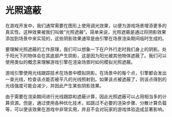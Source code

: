 # 光照遮蔽

在游戏开发中，我们通常需要在图形上使用调光效果，以便为游戏场景增添更多的真实性。这种效果被我们叫做“光照遮蔽”。简单来说，光照遮蔽是通过将阴影效果添加到场景中来实现的，这些阴影效果通常是由引擎在场景渲染期间临时生成的。

要理解光照遮蔽的工作原理，我们可以想象一下在户外行走时我们身上的阴影。处于阳光下的物体会在其底部产生阴影，这是因为阳光被其他物体遮蔽了。我们可以使用类似的概念来理解游戏引擎在渲染场景时如何模拟光照遮蔽。

游戏引擎使用光线跟踪技术在场景中模拟阴影。在场景中的每个点，引擎都会发出一束光线，检查该点能否被平凡的光线照射到。如果该点被遮蔽了，则该点得到的光线强度可能会减少，并因此产生某些阴影效果。

由于需要在渲染期间进行光线跟踪和遮蔽计算，因此光照遮蔽可以占用相当多的计算资源。但是，通过使用各种优化技术，如跳过不必要的渲染步骤、分散计算负载等，可以使该效果在游戏中非常实用，并且不会对玩家的游戏体验造成显著影响。